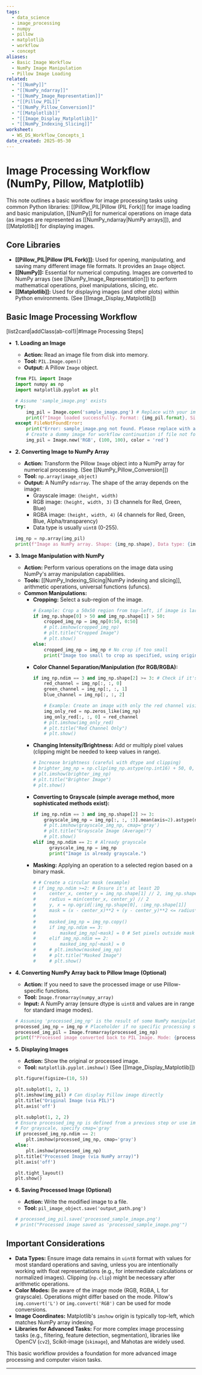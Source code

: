 ```yaml
---
tags:
  - data_science
  - image_processing
  - numpy
  - pillow
  - matplotlib
  - workflow
  - concept
aliases:
  - Basic Image Workflow
  - NumPy Image Manipulation
  - Pillow Image Loading
related:
  - "[[NumPy]]"
  - "[[NumPy_ndarray]]"
  - "[[NumPy_Image_Representation]]"
  - "[[Pillow_PIL]]"
  - "[[NumPy_Pillow_Conversion]]"
  - "[[Matplotlib]]"
  - "[[Image_Display_Matplotlib]]"
  - "[[NumPy_Indexing_Slicing]]"
worksheet:
  - WS_DS_Workflow_Concepts_1
date_created: 2025-05-30
---
```

# Image Processing Workflow (NumPy, Pillow, Matplotlib)

This note outlines a basic workflow for image processing tasks using common Python libraries: [[Pillow_PIL|Pillow (PIL Fork)]] for image loading and basic manipulation, [[NumPy]] for numerical operations on image data (as images are represented as [[NumPy_ndarray|NumPy arrays]]), and [[Matplotlib]] for displaying images.

## Core Libraries
- **[[Pillow_PIL|Pillow (PIL Fork)]]:** Used for opening, manipulating, and saving many different image file formats. It provides an `Image` object.
- **[[NumPy]]:** Essential for numerical computing. Images are converted to NumPy arrays (see [[NumPy_Image_Representation]]) to perform mathematical operations, pixel manipulations, slicing, etc.
- **[[Matplotlib]]:** Used for displaying images (and other plots) within Python environments. (See [[Image_Display_Matplotlib]])

## Basic Image Processing Workflow

[list2card|addClass(ab-col1)|#Image Processing Steps]
- **1. Loading an Image**
    - **Action:** Read an image file from disk into memory.
    - **Tool:** `PIL.Image.open()`
    - **Output:** A Pillow `Image` object.
    ```python
    from PIL import Image
    import numpy as np
    import matplotlib.pyplot as plt

    # Assume 'sample_image.png' exists
    try:
        img_pil = Image.open('sample_image.png') # Replace with your image path
        print(f"Image loaded successfully. Format: {img_pil.format}, Size: {img_pil.size}, Mode: {img_pil.mode}")
    except FileNotFoundError:
        print("Error: sample_image.png not found. Please replace with a valid image path.")
        # Create a dummy image for workflow continuation if file not found
        img_pil = Image.new('RGB', (100, 100), color = 'red') 
    ```

- **2. Converting Image to NumPy Array**
    - **Action:** Transform the Pillow `Image` object into a NumPy array for numerical processing. (See [[NumPy_Pillow_Conversion]])
    - **Tool:** `np.array(image_object)`
    - **Output:** A NumPy `ndarray`. The shape of the array depends on the image:
        - Grayscale image: `(height, width)`
        - RGB image: `(height, width, 3)` (3 channels for Red, Green, Blue)
        - RGBA image: `(height, width, 4)` (4 channels for Red, Green, Blue, Alpha/transparency)
        - Data type is usually `uint8` (0-255).
    ```python
    img_np = np.array(img_pil)
    print(f"Image as NumPy array. Shape: {img_np.shape}, Data type: {img_np.dtype}")
    ```

- **3. Image Manipulation with NumPy**
    - **Action:** Perform various operations on the image data using NumPy's array manipulation capabilities.
    - **Tools:** [[NumPy_Indexing_Slicing|NumPy indexing and slicing]], arithmetic operations, universal functions (ufuncs).
    - **Common Manipulations:**
        - **Cropping:** Select a sub-region of the image.
          ```python
          # Example: Crop a 50x50 region from top-left, if image is large enough
          if img_np.shape[0] > 50 and img_np.shape[1] > 50:
              cropped_img_np = img_np[0:50, 0:50] 
              # plt.imshow(cropped_img_np)
              # plt.title("Cropped Image")
              # plt.show()
          else:
              cropped_img_np = img_np # No crop if too small
              print("Image too small to crop as specified, using original.")
          ```
        - **Color Channel Separation/Manipulation (for RGB/RGBA):**
          ```python
          if img_np.ndim == 3 and img_np.shape[2] >= 3: # Check if it's a color image
              red_channel = img_np[:, :, 0]
              green_channel = img_np[:, :, 1]
              blue_channel = img_np[:, :, 2]

              # Example: Create an image with only the red channel visible
              img_only_red = np.zeros_like(img_np)
              img_only_red[:, :, 0] = red_channel
              # plt.imshow(img_only_red)
              # plt.title("Red Channel Only")
              # plt.show()
          ```
        - **Changing Intensity/Brightness:** Add or multiply pixel values (clipping might be needed to keep values in range).
          ```python
          # Increase brightness (careful with dtype and clipping)
          # brighter_img_np = np.clip(img_np.astype(np.int16) + 50, 0, 255).astype(np.uint8)
          # plt.imshow(brighter_img_np)
          # plt.title("Brighter Image")
          # plt.show()
          ```
        - **Converting to Grayscale (simple average method, more sophisticated methods exist):**
          ```python
          if img_np.ndim == 3 and img_np.shape[2] >= 3:
              grayscale_img_np = img_np[:, :, :3].mean(axis=2).astype(np.uint8)
              # plt.imshow(grayscale_img_np, cmap='gray')
              # plt.title("Grayscale Image (Average)")
              # plt.show()
          elif img_np.ndim == 2: # Already grayscale
                grayscale_img_np = img_np
                print("Image is already grayscale.")
          ```
        - **Masking:** Applying an operation to a selected region based on a binary mask.
          ```python
          # # Create a circular mask (example)
          # if img_np.ndim >=2: # Ensure it's at least 2D
          #     center_x, center_y = img_np.shape[1] // 2, img_np.shape[0] // 2
          #     radius = min(center_x, center_y) // 2
          #     y, x = np.ogrid[:img_np.shape[0], :img_np.shape[1]]
          #     mask = (x - center_x)**2 + (y - center_y)**2 <= radius**2
          #
          #     masked_img_np = img_np.copy()
          #     if img_np.ndim == 3:
          #         masked_img_np[~mask] = 0 # Set pixels outside mask to black
          #     elif img_np.ndim == 2:
          #         masked_img_np[~mask] = 0
          #     # plt.imshow(masked_img_np)
          #     # plt.title("Masked Image")
          #     # plt.show()
          ```

- **4. Converting NumPy Array back to Pillow Image (Optional)**
    - **Action:** If you need to save the processed image or use Pillow-specific functions.
    - **Tool:** `Image.fromarray(numpy_array)`
    - **Input:** A NumPy array (ensure dtype is `uint8` and values are in range for standard image modes).
    ```python
    # Assuming 'processed_img_np' is the result of some NumPy manipulation
    processed_img_np = img_np # Placeholder if no specific processing shown above was run
    processed_img_pil = Image.fromarray(processed_img_np)
    print(f"Processed image converted back to PIL Image. Mode: {processed_img_pil.mode}")
    ```

- **5. Displaying Images**
    - **Action:** Show the original or processed image.
    - **Tool:** `matplotlib.pyplot.imshow()` (See [[Image_Display_Matplotlib]])
    ```python
    plt.figure(figsize=(10, 5))

    plt.subplot(1, 2, 1)
    plt.imshow(img_pil) # Can display Pillow image directly
    plt.title("Original Image (via PIL)")
    plt.axis('off')

    plt.subplot(1, 2, 2)
    # Ensure processed_img_np is defined from a previous step or use img_np
    # For grayscale, specify cmap='gray'
    if processed_img_np.ndim == 2:
        plt.imshow(processed_img_np, cmap='gray')
    else:
        plt.imshow(processed_img_np)
    plt.title("Processed Image (via NumPy array)")
    plt.axis('off')

    plt.tight_layout()
    plt.show()
    ```

- **6. Saving Processed Image (Optional)**
    - **Action:** Write the modified image to a file.
    - **Tool:** `pil_image_object.save('output_path.png')`
    ```python
    # processed_img_pil.save('processed_sample_image.png')
    # print("Processed image saved as 'processed_sample_image.png'")
    ```

## Important Considerations
- **Data Types:** Ensure image data remains in `uint8` format with values for most standard operations and saving, unless you are intentionally working with float representations (e.g., for intermediate calculations or normalized images). Clipping (`np.clip`) might be necessary after arithmetic operations.
- **Color Modes:** Be aware of the image mode (RGB, RGBA, L for grayscale). Operations might differ based on the mode. Pillow's `img.convert('L')` or `img.convert('RGB')` can be used for mode conversions.
- **Image Coordinates:** Matplotlib's `imshow` origin is typically top-left, which matches NumPy array indexing.
- **Libraries for Advanced Tasks:** For more complex image processing tasks (e.g., filtering, feature detection, segmentation), libraries like OpenCV (`cv2`), Scikit-image (`skimage`), and Mahotas are widely used.

This basic workflow provides a foundation for more advanced image processing and computer vision tasks.

---